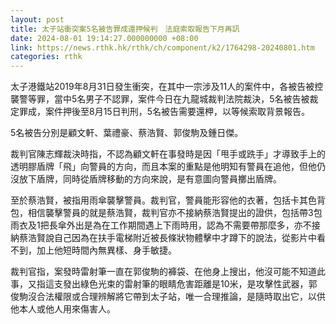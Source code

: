 ```yaml
---
layout: post
title: 太子站衝突案5名被告罪成還押候判　法庭索取報告下月再訊
date: 2024-08-01 19:14:27.000000000 +08:00
link: https://news.rthk.hk/rthk/ch/component/k2/1764298-20240801.htm
categories: rthk
---
```


太子港鐵站2019年8月31日發生衝突，在其中一宗涉及11人的案件中，各被告被控襲警等罪，當中5名男子不認罪，案件今日在九龍城裁判法院裁決，5名被告被裁定罪成，案件押後至8月15日判刑，5名被告需要還柙，以等候索取背景報告。

5名被告分別是顧文軒、葉禮豪、蔡浩賢、郭俊駒及鍾日傑。

裁判官陳志輝裁決時指，不認為顧文軒在事發時是因「甩手或跣手」才導致手上的透明膠盾牌「飛」向警員的方向，而且本案的重點是他明知有警員在追他，但他仍沒放下盾牌，同時從盾牌移動的方向來說，是有意圖向警員擲出盾牌。

至於蔡浩賢，被指用雨傘襲擊警員。裁判官，警員能形容他的衣著，包括卡其色背包，相信襲擊警員的就是蔡浩賢，裁判官亦不接納蔡浩賢提出的證供，包括帶3包雨衣及1把長傘外出是為在工作期間遇上下雨時用，認為不需要帶那麼多，亦不接納蔡浩賢說自己因為在扶手電梯附近被長條狀物體擊中才蹲下的說法，從影片中看不到，加上他短時間內無異樣、身手敏捷。

裁判官指，案發時雷射筆一直在郭俊駒的褲袋、在他身上搜出，他沒可能不知道此事，又指這支發出綠色光束的雷射筆的眼睛危害距離是10米，是攻擊性武器，郭俊駒沒合法權限或合理辨解將它帶到太子站，唯一合理推論，是隨時取出它，以供他本人或他人用來傷害人。
